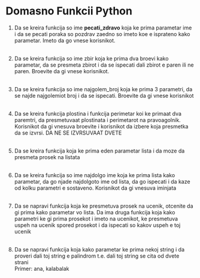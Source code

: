 # Domasno Funkcii Python

1. Da se kreira funkcija so ime <b>pecati_zdravo</b> koja ke prima parametar ime i da se pecati poraka so pozdrav zaedno so imeto koe e isprateno kako parametar. Imeto da go vnese korisnikot.<br><br>

2. Da se kreira funkcija so ime zbir koja ke prima dva broevi kako parametar, da se presmeta zbirot i da se ispecati dali zbirot e paren ili ne paren. Broevite da gi vnese korisnikot.<br><br>

3. Da se kreira funkcija so ime najgolem_broj koja ke prima 3 parametri, da se najde najgolemiot broj i da se ispecati. Broevite da gi vnese korisnikot<br><br>

4. Da se kreira funkcija plostina i funkcija perimetar koi ke primaat dva paremtri, da presmetuvaat plostinata i perimetarot na pravoagolnik. Korisnikot da gi vnesuva broevite i korisnikot da izbere koja presmetka da se izvrsi. DA NE SE IZVRSUVAAT DVETE<br><br>

5. Da se kreira funkcija koja ke prima eden parametar lista i da moze da presmeta prosek na listata<br><br>

6. Da se kreira funkcija so ime najdolgo ime koja ke prima lista kako parametar,  da go njade najdolgoto ime od lista, da go ispecati i da kaze od kolku parametri e sostaveno. Korisnikot da gi vnesuva iminjata<br><br>

7. Da se napravi funkcija koja ke presmetuva prosek na ucenik, otcenite da gi prima kako parametar vo lista. Da ima druga funkcija koja kako parametri ke gi prima prosekot i imeto na ucenikot, ke presmetuva uspeh na ucenik spored prosekot i da ispecati so kakov uspeh e toj ucenik<br><br>

8. Da se napravi funkcija koja kako parametar ke prima nekoj string i da proveri dali toj string e palindrom t.e. dali toj string se cita od dvete strani<br>
Primer: ana, kalabalak
